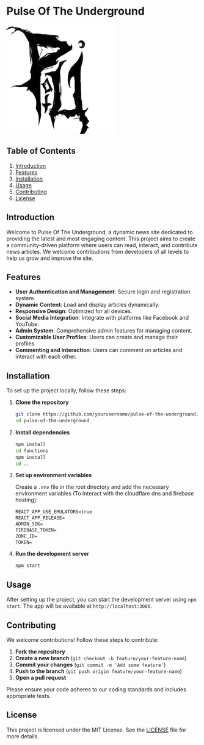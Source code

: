 # Pulse Of The Underground

![Pulse Of The Underground](./src/assets/PulseOfTheUnderground-removebg-preview.png)

## Table of Contents

1. [Introduction](#introduction)
2. [Features](#features)
3. [Installation](#installation)
4. [Usage](#usage)
5. [Contributing](#contributing)
6. [License](#license)

## Introduction

Welcome to Pulse Of The Underground, a dynamic news site dedicated to providing the latest and most engaging content. This project aims to create a community-driven platform where users can read, interact, and contribute news articles. We welcome contributions from developers of all levels to help us grow and improve the site.

## Features

- **User Authentication and Management**: Secure login and registration system.
- **Dynamic Content**: Load and display articles dynamically.
- **Responsive Design**: Optimized for all devices.
- **Social Media Integration**: Integrate with platforms like Facebook and YouTube.
- **Admin System**: Comprehensive admin features for managing content.
- **Customizable User Profiles**: Users can create and manage their profiles.
- **Commenting and Interaction**: Users can comment on articles and interact with each other.

## Installation

To set up the project locally, follow these steps:

1. **Clone the repository**
   ```sh
   git clone https://github.com/yourusername/pulse-of-the-underground.git
   cd pulse-of-the-underground
   ```

2. **Install dependencies**
   ```sh
   npm install
   cd functions
   npm install
   cd ..
   ```

3. **Set up environment variables**

   Create a `.env` file in the root directory and add the necessary environment variables (To interact with the cloudflare dns and firebase hosting):
   ```plaintext
   REACT_APP_USE_EMULATORS=true
   REACT_APP_RELEASE=
   ADMIN_SDK=
   FIREBASE_TOKEN=
   ZONE_ID=
   TOKEN=
   ```

4. **Run the development server**
   ```sh
   npm start
   ```

## Usage

After setting up the project, you can start the development server using `npm start`. The app will be available at `http://localhost:3000`.

## Contributing

We welcome contributions! Follow these steps to contribute:

1. **Fork the repository**
2. **Create a new branch** (`git checkout -b feature/your-feature-name`)
3. **Commit your changes** (`git commit -m 'Add some feature'`)
4. **Push to the branch** (`git push origin feature/your-feature-name`)
5. **Open a pull request**

Please ensure your code adheres to our coding standards and includes appropriate tests.

## License

This project is licensed under the MIT License. See the [LICENSE](LICENSE) file for more details.